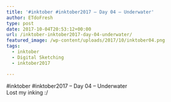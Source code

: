 ```yaml
---
title: '#inktober #inktober2017 – Day 04 – Underwater'
author: ETdoFresh
type: post
date: 2017-10-04T20:53:12+00:00
url: /inktober-inktober2017-day-04-underwater/
featured_image: /wp-content/uploads/2017/10/inktober04.png
tags:
  - inktober
  - Digital Sketching
  - inktober2017

---
```

#inktober #inktober2017 – Day 04 – Underwater  
Lost my inking :/